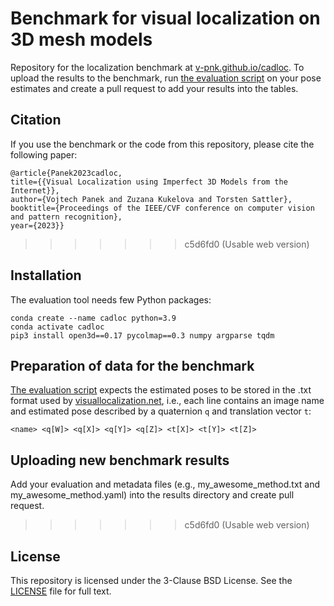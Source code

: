 # Benchmark for visual localization on 3D mesh models
Repository for the localization benchmark at [v-pnk.github.io/cadloc](https://v-pnk.github.io/cadloc/). To upload the results to the benchmark, run [the evaluation script](https://github.com/v-pnk/cadloc/blob/main/evaluate_dcre.py) on your pose estimates and create a pull request to add your results into the tables.

## Citation
If you use the benchmark or the code from this repository, please cite the following paper:
```
@article{Panek2023cadloc,
title={{Visual Localization using Imperfect 3D Models from the Internet}},
author={Vojtech Panek and Zuzana Kukelova and Torsten Sattler},
booktitle={Proceedings of the IEEE/CVF conference on computer vision and pattern recognition},
year={2023}}
```

>>>>>>> c5d6fd0 (Usable web version)
## Installation
The evaluation tool needs few Python packages:
```
conda create --name cadloc python=3.9
conda activate cadloc
pip3 install open3d==0.17 pycolmap==0.3 numpy argparse tqdm
```
## Preparation of data for the benchmark
[The evaluation script](https://github.com/v-pnk/cadloc/blob/main/evaluate_dcre.py) expects the estimated poses to be stored in the .txt format used by [visuallocalization.net](https://www.visuallocalization.net/), i.e., each line contains an image name and estimated pose described by a quaternion `q` and translation vector `t`:
```
<name> <q[W]> <q[X]> <q[Y]> <q[Z]> <t[X]> <t[Y]> <t[Z]>
```

## Uploading new benchmark results
Add your evaluation and metadata files (e.g., my_awesome_method.txt and my_awesome_method.yaml) into the results directory and create pull request.

>>>>>>> c5d6fd0 (Usable web version)
## License
This repository is licensed under the 3-Clause BSD License. See the [LICENSE](https://github.com/v-pnk/cadloc/blob/main/LICENSE) file for full text.
